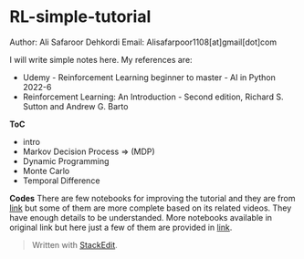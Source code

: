 # RL-simple-tutorial

Author:  Ali Safaroor Dehkordi
Email: Alisafarpoor1108[at]gmail[dot]com

I will write simple notes here. My references are:
* Udemy - Reinforcement Learning beginner to master - AI in Python 2022-6
* Reinforcement Learning: An Introduction - Second edition, Richard S. Sutton and Andrew G. Barto

**ToC**
* intro
* Markov Decision Process ⇒ (MDP)
* Dynamic Programming
* Monte Carlo
* Temporal Difference

**Codes**
There are few notebooks for improving the tutorial and they are from 
[link](https://github.com/escape-velocity-labs/beginner_master_rl) but some of them are more complete based on its related videos. They have enough details to be understanded. More notebooks available in original link but here just a few of them are provided in [link](https://github.com/aSafarpoor/RL-simple-tutorial/tree/main/codes). 











> Written with [StackEdit](https://stackedit.io/).
